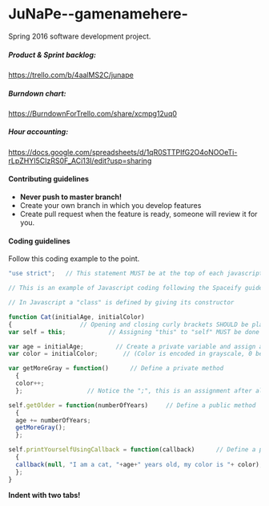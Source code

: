JuNaPe--gamenamehere-
======================

Spring 2016 software development project.

##### Product & Sprint backlog:

https://trello.com/b/4aalMS2C/junape

##### Burndown chart: 

https://BurndownForTrello.com/share/xcmpg12uq0

##### Hour accounting:

https://docs.google.com/spreadsheets/d/1qR0STTPIfG2O4oNOOeTi-rLpZHYI5CIzRS0F_ACi13I/edit?usp=sharing

#### Contributing guidelines

* **Never push to master branch!**
* Create your own branch in which you develop features
* Create pull request when the feature is ready, someone will review it for you.

#### Coding guidelines

Follow this coding example to the point.

```javascript
"use strict";   // This statement MUST be at the top of each javascript file

// This is an example of Javascript coding following the Spaceify guidelines

// In Javascript a "class" is defined by giving its constructor

function Cat(initialAge, initialColor)
{                   // Opening and closing curly brackets SHOULD be placed on the same ident level
var self = this;            // Assigning "this" to "self" MUST be done on the first line of each class 

var age = initialAge;         // Create a private variable and assign a value to it
var color = initialColor;       // (Color is encoded in grayscale, 0 being black)

var getMoreGray = function()      // Define a private method
  {
  color++;
  };                  // Notice the ";", this is an assignment after all   

self.getOlder = function(numberOfYears)     // Define a public method  
  {
  age += numberOfYears;
  getMoreGray();
  };

self.printYourselfUsingCallback = function(callback)      // Define a public method that takes a callback as an argument
  {
  callback(null, "I am a cat, "+age+" years old, my color is "+ color);
  };
}
```

**Indent with two tabs!**

